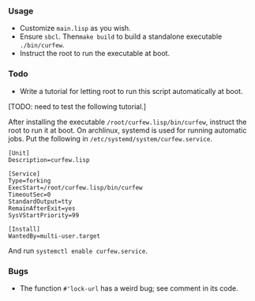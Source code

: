 ### Usage

+ Customize `main.lisp` as you wish.
+ Ensure `sbcl`. Then`make build` to build a standalone executable `./bin/curfew`.
+ Instruct the root to run the executable at boot.

### Todo

+ Write a tutorial for letting root to run this script automatically at boot.

[TODO: need to test the following tutorial.]

After installing the executable `/root/curfew.lisp/bin/curfew`, instruct the
root to run it at boot. On archlinux, systemd is used for running automatic
jobs. Put the following in `/etc/systemd/system/curfew.service`.

```
[Unit]
Description=curfew.lisp

[Service]
Type=forking
ExecStart=/root/curfew.lisp/bin/curfew
TimeoutSec=0
StandardOutput=tty
RemainAfterExit=yes
SysVStartPriority=99

[Install]
WantedBy=multi-user.target
```

And run `systemctl enable curfew.service`.

### Bugs

+ The function `#'lock-url` has a weird bug; see comment in its code.
